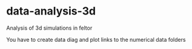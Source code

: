 # data-analysis-3d

Analysis of 3d simulations in feltor

You have to create data diag and plot links to the numerical data folders
